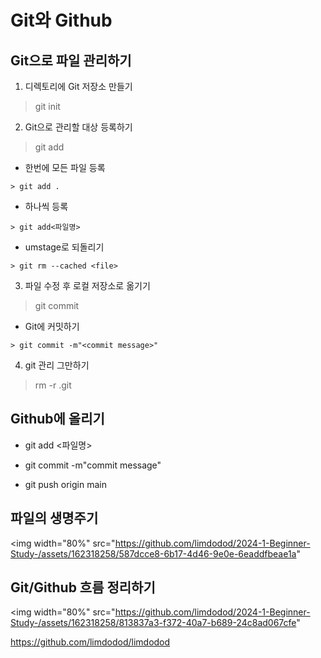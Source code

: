Git와 Github
============

 Git으로 파일 관리하기
---------------------

 1. 디렉토리에 Git 저장소 만들기

   > git init

 2. Git으로 관리할 대상 등록하기

   > git add

   + 한번에 모든 파일 등록

    > git add .

   + 하나씩 등록

    > git add<파일명>

   + umstage로 되돌리기

    > git rm --cached <file>

 3. 파일 수정 후 로컬 저장소로 옮기기

   > git commit

   + Git에 커밋하기

    > git commit -m"<commit message>"

 4. git 관리 그만하기

   > rm -r .git


Github에 올리기
-----------------
 + git add <파일명>

 + git commit -m"commit message"

 + git push origin main

 파일의 생명주기
-----------------
<img width="80%" src="https://github.com/limdodod/2024-1-Beginner-Study-/assets/162318258/587dcce8-6b17-4d46-9e0e-6eaddfbeae1a"

Git/Github 흐름 정리하기
------------------------
<img width="80%" src="https://github.com/limdodod/2024-1-Beginner-Study-/assets/162318258/813837a3-f372-40a7-b689-24c8ad067cfe"


<https://github.com/limdodod/limdodod>




